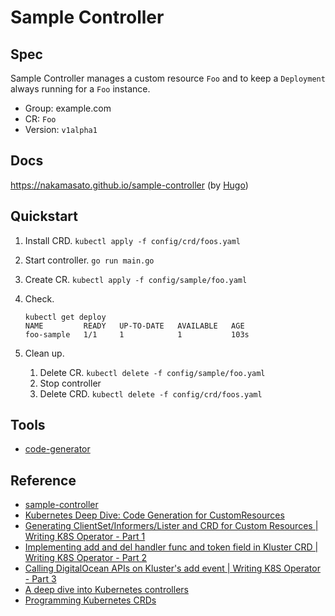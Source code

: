# Sample Controller

## Spec

Sample Controller manages a custom resource `Foo` and to keep a `Deployment` always running for a `Foo` instance.

- Group: example.com
- CR: `Foo`
- Version: `v1alpha1`

## Docs

https://nakamasato.github.io/sample-controller (by [Hugo](https://gohugo.io/))

## Quickstart

1. Install CRD. `kubectl apply -f config/crd/foos.yaml`
1. Start controller. `go run main.go`
1. Create CR. `kubectl apply -f config/sample/foo.yaml`
1. Check.

    ```
    kubectl get deploy
    NAME         READY   UP-TO-DATE   AVAILABLE   AGE
    foo-sample   1/1     1            1           103s
    ```
1. Clean up.
    1. Delete CR. `kubectl delete -f config/sample/foo.yaml`
    1. Stop controller
    1. Delete CRD. `kubectl delete -f config/crd/foos.yaml`

## Tools

- [code-generator](https://github.com/kubernetes/code-generator)

## Reference
- [sample-controller](https://github.com/kubernetes/sample-controller)
- [Kubernetes Deep Dive: Code Generation for CustomResources](https://cloud.redhat.com/blog/kubernetes-deep-dive-code-generation-customresources)
- [Generating ClientSet/Informers/Lister and CRD for Custom Resources | Writing K8S Operator - Part 1](https://www.youtube.com/watch?v=89PdRvRUcPU)
- [Implementing add and del handler func and token field in Kluster CRD | Writing K8S Operator - Part 2](https://www.youtube.com/watch?v=MOutOgdXfnA)
- [Calling DigitalOcean APIs on Kluster's add event | Writing K8S Operator - Part 3](https://www.youtube.com/watch?v=Wtyj0V4Inmg)
- [A deep dive into Kubernetes controllers](https://engineering.bitnami.com/articles/a-deep-dive-into-kubernetes-controllers.html)
- [Programming Kubernetes CRDs](https://insujang.github.io/2020-02-13/programming-kubernetes-crd/)

